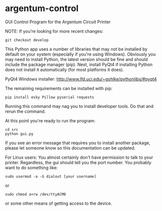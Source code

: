 argentum-control
============

GUI Control Program for the Argentum Circuit Printer

NOTE: If you're looking for more recent changes:

    git checkout develop

This Python app uses a number of libraries that may not be installed by default on your system (especially if you're using Windows). Obviously you may need to install Python, the latest version should be fine and should include the package manager (pip). Next, install PyQt4 if installing Python does not install it automatically (for most platforms it does).

PyQt4 Windows installer: http://www.lfd.uci.edu/~gohlke/pythonlibs/#pyqt4

The remaining requirements can be installed with pip:

    pip install esky Pillow pyserial requests

Running this command may nag you to install developer tools. Do that and rerun the command.

At this point you're ready to run the program:

    cd src
    python gui.py

If you see an error message that requires you to install another package, please let someone know so this documentation can be updated.

For Linux users: You almost certainly don't have permission to talk to your printer. Regardless, the gui should tell you the port number. You probably want to do something like:

    sudo usermod -a -G dialout [your username]

or
    
    sudo chmod a+rw /dev/ttyACM0

or some other means of getting access to the device.

